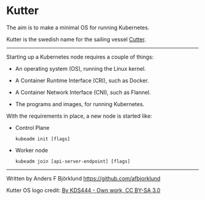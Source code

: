 # Kutter

The aim is to make a minimal OS for running Kubernetes.

Kutter is the swedish name for the sailing vessel [Cutter](https://en.wikipedia.org/wiki/Cutter_(boat)).

----

Starting up a Kubernetes node requires a couple of things:

* An operating system (OS), running the Linux kernel.

* A Container Runtime Interface (CRI), such as Docker.

* A Container Network Interface (CNI), such as Flannel.

* The programs and images, for running Kubernetes.

With the requirements in place, a new node is started like:

* Control Plane

  `kubeadm init [flags]`

* Worker node

  `kubeadm join [api-server-endpoint] [flags]`

----

Written by Anders F Björklund <https://github.com/afbjorklund>

Kutter OS logo credit: [By KDS444 - Own work, CC BY-SA 3.0](https://commons.wikimedia.org/w/index.php?curid=33382230)
